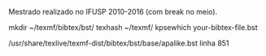 Mestrado realizado no IFUSP 2010-2016 (com break no meio).

mkdir ~/texmf/bibtex/bst/
texhash ~/texmf/
kpsewhich your-bibtex-file.bst

/usr/share/texlive/texmf-dist/bibtex/bst/base/apalike.bst
linha 851


